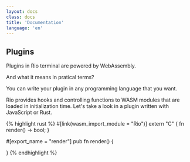 ```yaml
---
layout: docs
class: docs
title: 'Documentation'
language: 'en'
---
```


## Plugins

Plugins in Rio terminal are powered by WebAssembly.

And what it means in pratical terms?

You can write your plugin in any programming language that you want.

Rio provides hooks and controlling functions to WASM modules that are loaded in initialization time. Let's take a look in a plugin written with JavaScript or Rust.

{% highlight rust %}
#[link(wasm_import_module = "Rio")]
extern "C" {
    fn render() -> bool;
}

#[export_name = "render"]
pub fn render() {
    
}
{% endhighlight %}
